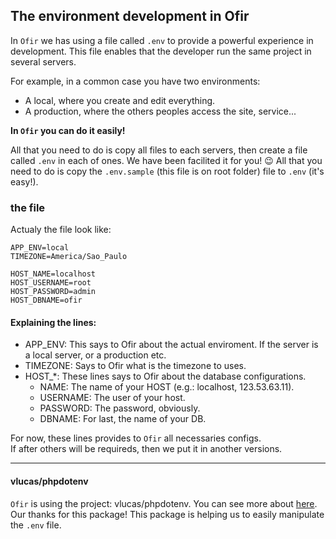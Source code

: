 ## The environment development in Ofir

In `Ofir` we has using a file called `.env` to provide a powerful experience in development. This file enables that the developer run the same project in several servers.

For example, in a common case you have two environments:

- A local, where you create and edit everything.
- A production, where the others peoples access the site, service...

**In `Ofir` you can do it easily!**

All that you need to do is copy all files to each servers, then create a file called `.env` in each of ones. We have been facilited it for you! :wink: All that you need to do is copy the `.env.sample` (this file is on root folder) file to `.env` (it's easy!).

### the file

Actualy the file look like:

```
APP_ENV=local
TIMEZONE=America/Sao_Paulo

HOST_NAME=localhost
HOST_USERNAME=root
HOST_PASSWORD=admin
HOST_DBNAME=ofir
```

#### Explaining the lines:

- APP_ENV: This says to Ofir about the actual enviroment. If the server is a local server, or a production etc.
- TIMEZONE: Says to Ofir what is the timezone to uses.
- HOST_*: These lines says to Ofir about the database configurations.
  - NAME:     The name of your HOST (e.g.: localhost, 123.53.63.11).
  - USERNAME: The user of your host.
  - PASSWORD: The password, obviously.
  - DBNAME:   For last, the name of your DB.

For now, these lines provides to `Ofir` all necessaries configs.\
If after others will be requireds, then we put it in another versions.

---

#### vlucas/phpdotenv

`Ofir` is using the project: vlucas/phpdotenv. You can see more about [here](https://github.com/vlucas/phpdotenv). Our thanks for this package! This package is helping us to easily manipulate the `.env` file.
